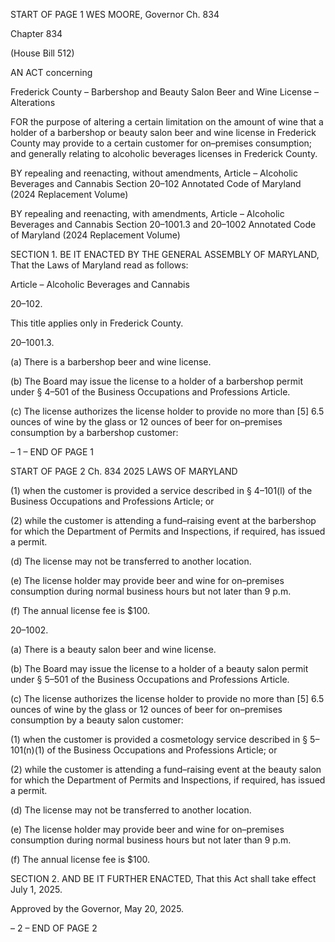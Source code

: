 START OF PAGE 1
WES MOORE, Governor Ch. 834

Chapter 834

(House Bill 512)

AN ACT concerning

Frederick County – Barbershop and Beauty Salon Beer and Wine License –
Alterations

FOR the purpose of altering a certain limitation on the amount of wine that a holder of a
barbershop or beauty salon beer and wine license in Frederick County may provide
to a certain customer for on–premises consumption; and generally relating to
alcoholic beverages licenses in Frederick County.

BY repealing and reenacting, without amendments,
Article – Alcoholic Beverages and Cannabis
Section 20–102
Annotated Code of Maryland
(2024 Replacement Volume)

BY repealing and reenacting, with amendments,
Article – Alcoholic Beverages and Cannabis
Section 20–1001.3 and 20–1002
Annotated Code of Maryland
(2024 Replacement Volume)

SECTION 1. BE IT ENACTED BY THE GENERAL ASSEMBLY OF MARYLAND,
That the Laws of Maryland read as follows:

Article – Alcoholic Beverages and Cannabis

20–102.

This title applies only in Frederick County.

20–1001.3.

(a) There is a barbershop beer and wine license.

(b) The Board may issue the license to a holder of a barbershop permit under §
4–501 of the Business Occupations and Professions Article.

(c) The license authorizes the license holder to provide no more than [5] 6.5
ounces of wine by the glass or 12 ounces of beer for on–premises consumption by a
barbershop customer:

– 1 –
END OF PAGE 1

START OF PAGE 2
Ch. 834 2025 LAWS OF MARYLAND

(1) when the customer is provided a service described in § 4–101(l) of the
Business Occupations and Professions Article; or

(2) while the customer is attending a fund–raising event at the barbershop
for which the Department of Permits and Inspections, if required, has issued a permit.

(d) The license may not be transferred to another location.

(e) The license holder may provide beer and wine for on–premises consumption
during normal business hours but not later than 9 p.m.

(f) The annual license fee is $100.

20–1002.

(a) There is a beauty salon beer and wine license.

(b) The Board may issue the license to a holder of a beauty salon permit under §
5–501 of the Business Occupations and Professions Article.

(c) The license authorizes the license holder to provide no more than [5] 6.5
ounces of wine by the glass or 12 ounces of beer for on–premises consumption by a beauty
salon customer:

(1) when the customer is provided a cosmetology service described in §
5–101(n)(1) of the Business Occupations and Professions Article; or

(2) while the customer is attending a fund–raising event at the beauty
salon for which the Department of Permits and Inspections, if required, has issued a permit.

(d) The license may not be transferred to another location.

(e) The license holder may provide beer and wine for on–premises consumption
during normal business hours but not later than 9 p.m.

(f) The annual license fee is $100.

SECTION 2. AND BE IT FURTHER ENACTED, That this Act shall take effect July
1, 2025.

Approved by the Governor, May 20, 2025.

– 2 –
END OF PAGE 2